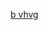 [b vhvg](https://github.com/ivakhnenkovitali/Ivakhnenko-Vitali/assets/141067997/66479f02-65f3-4fb3-9ab7-d167ee6dc5c0)
